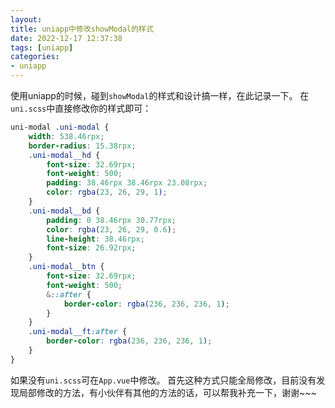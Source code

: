 ```yaml
---
layout: 
title: uniapp中修改showModal的样式
date: 2022-12-17 12:37:38
tags: [uniapp]
categories: 
- uniapp
---
```



使用uniapp的时候，碰到`showModal`的样式和设计搞一样，在此记录一下。
在`uni.scss`中直接修改你的样式即可：

```css
uni-modal .uni-modal {
	width: 538.46rpx;
	border-radius: 15.38rpx;
	.uni-modal__hd {
		font-size: 32.69rpx;
		font-weight: 500;
		padding: 38.46rpx 38.46rpx 23.08rpx;
		color: rgba(23, 26, 29, 1);
	}
	.uni-modal__bd {
		padding: 0 38.46rpx 30.77rpx;
		color: rgba(23, 26, 29, 0.6);
		line-height: 38.46rpx;
		font-size: 26.92rpx;
	}
	.uni-modal__btn {
		font-size: 32.69rpx;
		font-weight: 500;
		&::after {
			border-color: rgba(236, 236, 236, 1);
		}
	}
	.uni-modal__ft:after {
		border-color: rgba(236, 236, 236, 1);
	}
}
```
如果没有`uni.scss`可在`App.vue`中修改。
首先这种方式只能全局修改，目前没有发现局部修改的方法，有小伙伴有其他的方法的话，可以帮我补充一下，谢谢~~~